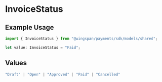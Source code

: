 # InvoiceStatus

## Example Usage

```typescript
import { InvoiceStatus } from "@wingspan/payments/sdk/models/shared";

let value: InvoiceStatus = "Paid";
```

## Values

```typescript
"Draft" | "Open" | "Approved" | "Paid" | "Cancelled"
```